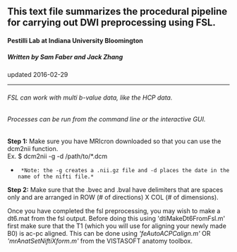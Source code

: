 ## This text file summarizes the procedural pipeline for carrying out DWI preprocessing using FSL.

####  Pestilli Lab at Indiana University Bloomington
##### Written by Sam Faber and Jack Zhang
updated 2016-02-29

_______________________________

###### FSL can work with multi b-value data, like the HCP data. 
###### Processes can be run from the command line or the interactive GUI.

**Step 1:** Make sure you have MRIcron downloaded so that you can use the dcm2nii function.   
        Ex. $ dcm2nii -g -d /path/to/*.dcm     
*      *Note: the -g creates a .nii.gz file and -d places the date in the name of the nifti file.*
     
**Step 2:** Make sure that the .bvec and .bval have delimiters that are spaces only and are arranged in ROW (# of directions) X COL (# of dimensions).

Once you have completed the fsl preprocessing, you may wish to make a dt6.mat from the fsl output. Before doing this using 'dtiMakeDt6FromFsl.m' first make sure that the T1 (which you will use for aligning your newly made B0) is ac-pc aligned. This can be done using *'feAutoACPCalign.m'* OR *'mrAnatSetNiftiXform.m'* from the VISTASOFT anatomy toolbox.

       
          
